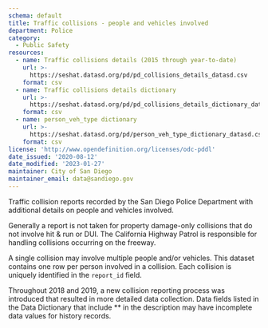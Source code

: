 ```yaml
---
schema: default
title: Traffic collisions - people and vehicles involved
department: Police
category:
  - Public Safety
resources:
  - name: Traffic collisions details (2015 through year-to-date)
    url: >-
      https://seshat.datasd.org/pd/pd_collisions_details_datasd.csv
    format: csv
  - name: Traffic collisions details dictionary
    url: >-
      https://seshat.datasd.org/pd/pd_collisions_details_dictionary_datasd.csv
    format: csv
  - name: person_veh_type dictionary
    url: >-
      https://seshat.datasd.org/pd/person_veh_type_dictionary_datasd.csv
    format: csv
license: 'http://www.opendefinition.org/licenses/odc-pddl'
date_issued: '2020-08-12'
date_modified: '2023-01-27'
maintainer: City of San Diego
maintainer_email: data@sandiego.gov
---
```

Traffic collision reports recorded by the San Diego Police Department with additional details on people and vehicles involved.
<!--more-->

Generally a report is not taken for property damage-only collisions that do not involve hit & run or DUI. The California Highway Patrol is responsible for handling collisions occurring on the freeway.

A single collision may involve multiple people and/or vehicles. This dataset contains one row per person involved in a collision. Each collision is uniquely identified in the `report_id` field.

Throughout 2018 and 2019, a new collision reporting process was introduced that resulted in more detailed data collection. Data fields listed in the Data Dictionary that include ** in the description may have incomplete data values for history records.